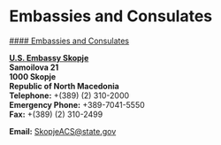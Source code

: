 # Embassies and Consulates

[#### Embassies and Consulates](javascript:void(0); "Embassies and Consulates")

**[U.S. Embassy Skopje](https://mk.usembassy.gov/)  
Samoilova 21  
1000 Skopje  
Republic of North Macedonia  
Telephone:** +(389) (2) 310-2000  
**Emergency Phone:** +389-7041-5550  
**Fax:** +(389) (2) 310-2499

**Email:** [SkopjeACS@state.gov](mailto:SkopjeACS@state.gov)
